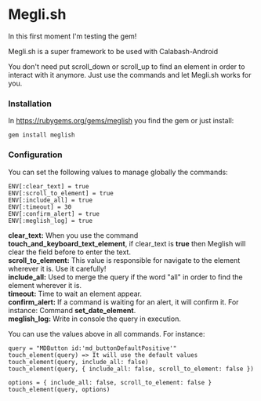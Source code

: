 # Megli.sh

In this first moment I'm testing the gem!

Megli.sh is a super framework to be used with Calabash-Android

You don't need put scroll_down or scroll_up to find an element in order to interact with it anymore. 
Just use the commands and let Megli.sh works for you.

### Installation
In https://rubygems.org/gems/meglish you find the gem or just install:
```
gem install meglish
```

### Configuration
You can set the following values to manage globally the commands:

```
ENV[:clear_text] = true
ENV[:scroll_to_element] = true
ENV[:include_all] = true
ENV[:timeout] = 30
ENV[:confirm_alert] = true
ENV[:meglish_log] = true
```

**clear_text:** When you use the command **touch_and_keyboard_text_element**, if clear_text is **true** then Meglish will clear the field before to enter the text.  
**scroll_to_element:** This value is responsible for navigate to the element wherever it is. Use it carefully!  
**include_all:** Used to merge the query if the word "all" in order to find the element wherever it is.  
**timeout:** Time to wait an element appear.  
**confirm_alert:** If a command is waiting for an alert, it will confirm it. For instance: Command **set_date_element**.  
**meglish_log:** Write in console the query in execution.  

You can use the values above in all commands. For instance:
```
query = "MDButton id:'md_buttonDefaultPositive'"
touch_element(query) => It will use the default values
touch_element(query, include_all: false)
touch_element(query, { include_all: false, scroll_to_element: false })

options = { include_all: false, scroll_to_element: false }
touch_element(query, options)
```

